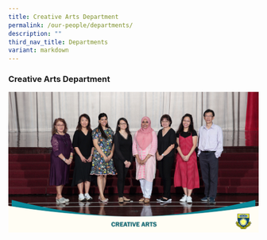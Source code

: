 ```yaml
---
title: Creative Arts Department
permalink: /our-people/departments/
description: ""
third_nav_title: Departments
variant: markdown
---
```

### **Creative Arts Department**

![](/images/Our%20Partners/2023%20School%20staff%20&%20Department/creative%20arts%2023.jpg)